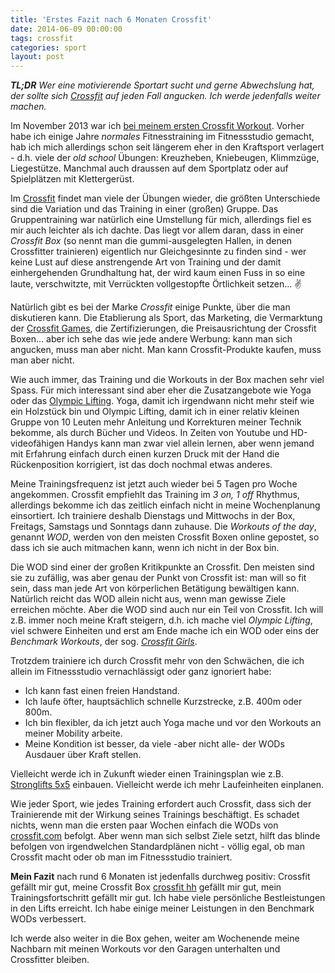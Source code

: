 ```yaml
---
title: 'Erstes Fazit nach 6 Monaten Crossfit'
date: 2014-06-09 00:00:00
tags: crossfit
categories: sport
layout: post
---
```

***TL;DR** Wer eine motivierende Sportart sucht und gerne Abwechslung hat, der sollte sich [Crossfit][1] auf jeden Fall angucken. Ich werde jedenfalls weiter machen.*

Im November 2013 war ich [bei meinem ersten Crossfit Workout][0]. Vorher habe ich einige Jahre *normales* Fitnesstraining im Fitnessstudio gemacht, hab ich mich allerdings schon seit längerem eher in den Kraftsport verlagert - d.h. viele der *old school* Übungen: Kreuzheben, Kniebeugen, Klimmzüge, Liegestütze. Manchmal auch draussen auf dem Sportplatz oder auf Spielplätzen mit Klettergerüst.

Im [Crossfit][1] findet man viele der Übungen wieder, die größten Unterschiede sind die Variation und das Training in einer (großen) Gruppe. Das Gruppentraining war natürlich eine Umstellung für mich, allerdings fiel es mir auch leichter als ich dachte. Das liegt vor allem daran, dass in einer *Crossfit Box* (so nennt man die gummi-ausgelegten Hallen, in denen Crossfitter trainieren) eigentlich nur Gleichgesinnte zu finden sind - wer keine Lust auf diese anstrengende Art von Training und der damit einhergehenden Grundhaltung hat, der wird kaum einen Fuss in so eine laute, verschwitzte, mit Verrückten vollgestopfte Örtlichkeit setzen... :v:

Natürlich gibt es bei der Marke *Crossfit* einige Punkte, über die man diskutieren kann. Die Etablierung als Sport, das Marketing, die Vermarktung der [Crossfit Games][6], die Zertifizierungen, die Preisausrichtung der Crossfit Boxen... aber ich sehe das wie jede andere Werbung: kann man sich angucken, muss man aber nicht. Man kann Crossfit-Produkte kaufen, muss man aber nicht.

Wie auch immer, das Training und die Workouts in der Box machen sehr viel Spass. Für mich interessant sind aber eher die Zusatzangebote wie Yoga oder das [Olympic Lifting][2]. Yoga, damit ich irgendwann nicht mehr steif wie ein Holzstück bin und Olympic Lifting, damit ich in einer relativ kleinen Gruppe von 10 Leuten mehr Anleitung und Korrekturen meiner Technik bekomme, als durch Bücher und Videos. In Zeiten von Youtube und HD-videofähigen Handys kann man zwar viel allein lernen, aber wenn jemand mit Erfahrung einfach durch einen kurzen Druck mit der Hand die Rückenposition korrigiert, ist das doch nochmal etwas anderes.

Meine Trainingsfrequenz ist jetzt auch wieder bei 5 Tagen pro Woche angekommen. Crossfit empfiehlt das Training im *3 on, 1 off* Rhythmus, allerdings bekomme ich das zeitlich einfach nicht in meine Wochenplanung einsortiert. Ich trainiere deshalb Dienstags und Mittwochs in der Box, Freitags, Samstags und Sonntags dann zuhause. Die *Workouts of the day*, genannt *WOD*, werden von den meisten Crossfit Boxen online gepostet, so dass ich sie auch mitmachen kann, wenn ich nicht in der Box bin.

Die WOD sind einer der großen Kritikpunkte an Crossfit. Den meisten sind sie zu zufällig, was aber genau der Punkt von Crossfit ist: man will so fit sein, dass man jede Art von körperlichen Betätigung bewältigen kann. Natürlich reicht das WOD allein nicht aus, wenn man gewisse Ziele erreichen möchte. Aber die WOD sind auch nur ein Teil von Crossfit. Ich will z.B. immer noch meine Kraft steigern, d.h. ich mache viel *Olympic Lifting*, viel schwere Einheiten und erst am Ende mache ich ein WOD oder eins der *Benchmark Workouts*, der sog. [*Crossfit Girls*][3].

Trotzdem trainiere ich durch Crossfit mehr von den Schwächen, die ich allein im Fitnessstudio vernachlässigt oder ganz ignoriert habe:

* Ich kann fast einen freien Handstand.
* Ich laufe öfter, hauptsächlich schnelle Kurzstrecke, z.B. 400m oder 800m.
* Ich bin flexibler, da ich jetzt auch Yoga mache und vor den Workouts an meiner Mobility arbeite.
* Meine Kondition ist besser, da viele -aber nicht alle- der WODs Ausdauer über Kraft stellen.

Vielleicht werde ich in Zukunft wieder einen Trainingsplan wie z.B. [Stronglifts 5x5][4] einbauen. Vielleicht werde ich mehr Laufeinheiten einplanen.

Wie jeder Sport, wie jedes Training erfordert auch Crossfit, dass sich der Trainierende mit der Wirkung seines Trainings beschäftigt. Es schadet nichts, wenn man die ersten paar Wochen einfach die WODs von [crossfit.com][1] befolgt. Aber wenn man sich selbst Ziele setzt, hilft das blinde befolgen von irgendwelchen Standardplänen nicht - völlig egal, ob man Crossfit macht oder ob man im Fitnessstudio trainiert.

**Mein Fazit** nach rund 6 Monaten ist jedenfalls durchweg positiv: Crossfit gefällt mir gut, meine Crossfit Box [crossfit hh][5] gefällt mir gut, mein Trainingsfortschritt gefällt mir gut. Ich habe viele persönliche Bestleistungen in den Lifts erreicht. Ich habe einige meiner Leistungen in den Benchmark WODs verbessert.

Ich werde also weiter in die Box gehen, weiter am Wochenende meine Nachbarn mit meinen Workouts vor den Garagen unterhalten und Crossfitter bleiben.

[0]: https://blog.kopis.de/mein-erstes-crossfit-wod/
[1]: http://crossfit.com/
[2]: https://en.wikipedia.org/wiki/Olympic_weightlifting
[3]: http://library.crossfit.com/free/pdf/27_04_new_girls.pdf
[4]: http://stronglifts.com/5x5/
[5]: http://www.crossfithh.de/
[6]: http://games.crossfit.com/

